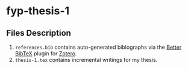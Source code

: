 # fyp-thesis-1

## Files Description

1. `references.bib` contains auto-generated biblographs via the [Better BibTeX](https://retorque.re/zotero-better-bibtex/) plugin for [Zotero](https://www.zotero.org).
2. `thesis-1.tex` contains incremental writings for my thesis.
